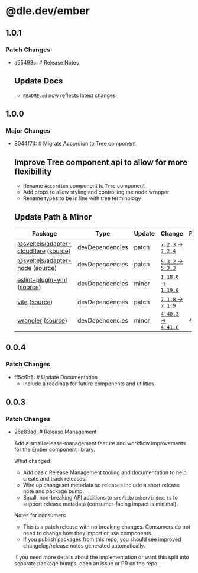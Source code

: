# @dle.dev/ember

## 1.0.1

### Patch Changes

- a55493c: # Release Notes

  ## Update Docs
  - `README.md` now reflects latest changes

## 1.0.0

### Major Changes

- 8044f74: # Migrate Accordion to Tree component

  ## Improve Tree component api to allow for more flexibillity
  - Rename `Accordion` component to `Tree` component
  - Add props to allow styling and controlling the node wrapper
  - Rename types to be in line with tree terminology

  ## Update Path & Minor

  | Package                                                                                                                                                                   | Type            | Update | Change                                                                                             | Pending  |
  | ------------------------------------------------------------------------------------------------------------------------------------------------------------------------- | --------------- | ------ | -------------------------------------------------------------------------------------------------- | -------- |
  | [@sveltejs/adapter-cloudflare](https://svelte.dev/docs/kit/adapter-cloudflare) ([source](https://redirect.github.com/sveltejs/kit/tree/HEAD/packages/adapter-cloudflare)) | devDependencies | patch  | [`7.2.3` -> `7.2.4`](https://renovatebot.com/diffs/npm/@sveltejs%2fadapter-cloudflare/7.2.3/7.2.4) |          |
  | [@sveltejs/adapter-node](https://svelte.dev/docs/kit/adapter-node) ([source](https://redirect.github.com/sveltejs/kit/tree/HEAD/packages/adapter-node))                   | devDependencies | patch  | [`5.3.2` -> `5.3.3`](https://renovatebot.com/diffs/npm/@sveltejs%2fadapter-node/5.3.2/5.3.3)       |          |
  | [eslint-plugin-yml](https://ota-meshi.github.io/eslint-plugin-yml/) ([source](https://redirect.github.com/ota-meshi/eslint-plugin-yml))                                   | devDependencies | minor  | [`1.18.0` -> `1.19.0`](https://renovatebot.com/diffs/npm/eslint-plugin-yml/1.18.0/1.19.0)          |          |
  | [vite](https://vite.dev) ([source](https://redirect.github.com/vitejs/vite/tree/HEAD/packages/vite))                                                                      | devDependencies | patch  | [`7.1.8` -> `7.1.9`](https://renovatebot.com/diffs/npm/vite/7.1.8/7.1.9)                           |          |
  | [wrangler](https://redirect.github.com/cloudflare/workers-sdk) ([source](https://redirect.github.com/cloudflare/workers-sdk/tree/HEAD/packages/wrangler))                 | devDependencies | minor  | [`4.40.3` -> `4.41.0`](https://renovatebot.com/diffs/npm/wrangler/4.40.3/4.41.0)                   | `4.42.0` |

## 0.0.4

### Patch Changes

- ff5c6b5: # Update Documentation
  - Include a roadmap for future components and utilities

## 0.0.3

### Patch Changes

- 26e83ad: # Release Management

  Add a small release-management feature and workflow improvements for the Ember component library.

  What changed
  - Add basic Release Management tooling and documentation to help create and track releases.
  - Wire up changeset metadata so releases include a short release note and package bump.
  - Small, non-breaking API additions to `src/lib/ember/index.ts` to support release metadata (consumer-facing impact is minimal).

  Notes for consumers
  - This is a patch release with no breaking changes. Consumers do not need to change how they import or use components.
  - If you publish packages from this repo, you should see improved changelog/release notes generated automatically.

  If you need more details about the implementation or want this split into separate package bumps, open an issue or PR on the repo.
